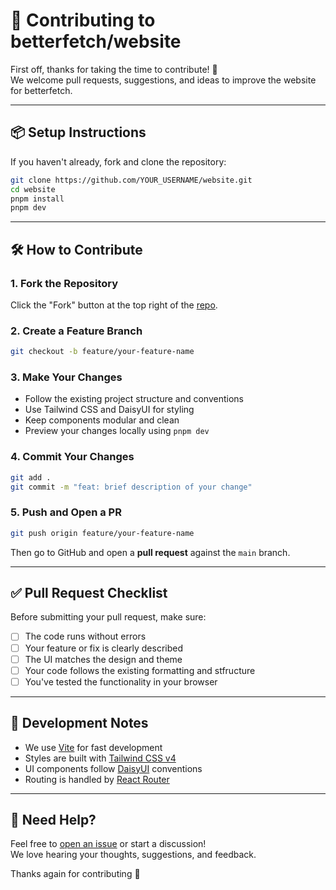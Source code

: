 # 🤝 Contributing to betterfetch/website

First off, thanks for taking the time to contribute! 🙌  
We welcome pull requests, suggestions, and ideas to improve the website for betterfetch.

---

## 📦 Setup Instructions

If you haven't already, fork and clone the repository:

```bash
git clone https://github.com/YOUR_USERNAME/website.git
cd website
pnpm install
pnpm dev
```

---

## 🛠️ How to Contribute

### 1. Fork the Repository

Click the "Fork" button at the top right of the [repo](https://github.com/betterfetch/website).

### 2. Create a Feature Branch

```bash
git checkout -b feature/your-feature-name
```

### 3. Make Your Changes

- Follow the existing project structure and conventions
- Use Tailwind CSS and DaisyUI for styling
- Keep components modular and clean
- Preview your changes locally using `pnpm dev`

### 4. Commit Your Changes

```bash
git add .
git commit -m "feat: brief description of your change"
```

### 5. Push and Open a PR

```bash
git push origin feature/your-feature-name
```

Then go to GitHub and open a **pull request** against the `main` branch.

---

## ✅ Pull Request Checklist

Before submitting your pull request, make sure:

- [ ] The code runs without errors
- [ ] Your feature or fix is clearly described
- [ ] The UI matches the design and theme
- [ ] Your code follows the existing formatting and stfructure
- [ ] You've tested the functionality in your browser

---

## 🧪 Development Notes

- We use [Vite](https://vitejs.dev) for fast development
- Styles are built with [Tailwind CSS v4](https://tailwindcss.com)
- UI components follow [DaisyUI](https://daisyui.com/) conventions
- Routing is handled by [React Router](https://reactrouter.com/)

---

## 💬 Need Help?

Feel free to [open an issue](https://github.com/betterfetch/website/issues) or start a discussion!  
We love hearing your thoughts, suggestions, and feedback.

Thanks again for contributing 💙
